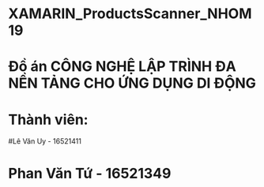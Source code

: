 # XAMARIN_ProductsScanner_NHOM19
# Đồ án CÔNG NGHỆ LẬP TRÌNH ĐA NỀN TẢNG CHO ỨNG DỤNG DI ĐỘNG
# Thành viên: 
#Lê Văn Uy - 16521411
# Phan Văn Tứ - 16521349
